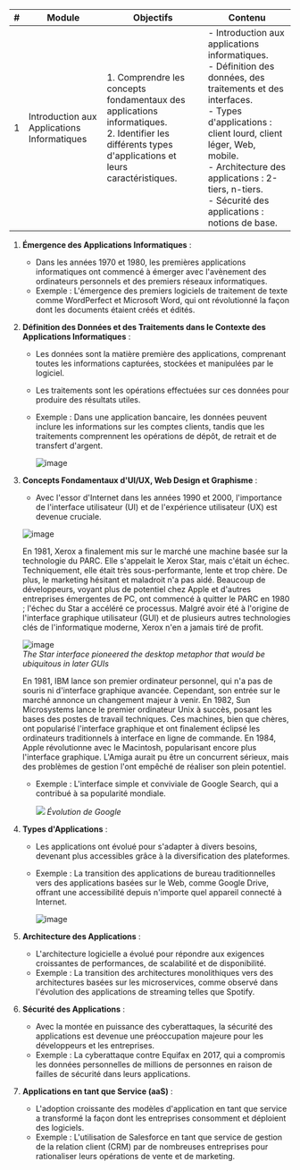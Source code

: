 | # | Module                                      | Objectifs                                                                                                                                                                         | Contenu                                                                                                                                                                                   |
|---|---------------------------------------------|-----------------------------------------------------------------------------------------------------------------------------------------------------------------------------------|-------------------------------------------------------------------------------------------------------------------------------------------------------------------------------------------|
| 1 | Introduction aux Applications Informatiques | 1. Comprendre les concepts fondamentaux des applications informatiques. <br> 2. Identifier les différents types d'applications et leurs caractéristiques.                         | - Introduction aux applications informatiques. <br> - Définition des données, des traitements et des interfaces. <br> - Types d'applications : client lourd, client léger, Web, mobile. <br> - Architecture des applications : 2-tiers, n-tiers. <br> - Sécurité des applications : notions de base. |  
     
1. **Émergence des Applications Informatiques** :
   - Dans les années 1970 et 1980, les premières applications informatiques ont commencé à émerger avec l'avènement des ordinateurs personnels et des premiers réseaux informatiques.
   - Exemple : L'émergence des premiers logiciels de traitement de texte comme WordPerfect et Microsoft Word, qui ont révolutionné la façon dont les documents étaient créés et édités.

2. **Définition des Données et des Traitements dans le Contexte des Applications Informatiques** :
   - Les données sont la matière première des applications, comprenant toutes les informations capturées, stockées et manipulées par le logiciel.
   - Les traitements sont les opérations effectuées sur ces données pour produire des résultats utiles.
   - Exemple : Dans une application bancaire, les données peuvent inclure les informations sur les comptes clients, tandis que les traitements comprennent les opérations de dépôt, de retrait et de transfert d'argent.
  
     ![image](https://github.com/alex22405/M2I-CDA-SCHILTIGHEIM-2024/assets/122653346/ed2832b0-9a3b-4d53-b2da-98d2528e053f)

3. **Concepts Fondamentaux d'UI/UX, Web Design et Graphisme** :
   - Avec l'essor d'Internet dans les années 1990 et 2000, l'importance de l'interface utilisateur (UI) et de l'expérience utilisateur (UX) est devenue cruciale.

   ![image](https://github.com/alex22405/M2I-CDA-SCHILTIGHEIM-2024/assets/122653346/8685b898-9c66-42b4-b5c4-40e554ddd4d4)

   En 1981, Xerox a finalement mis sur le marché une machine basée sur la technologie du PARC. Elle s'appelait le Xerox Star, mais c'était un échec. Techniquement, elle était très sous-performante, lente et trop chère. De plus, le marketing hésitant et maladroit n'a pas aidé. Beaucoup de développeurs, voyant plus de potentiel chez Apple et d'autres entreprises émergentes de PC, ont commencé à quitter le PARC en 1980 ; l'échec du Star a accéléré ce processus. Malgré avoir été à l'origine de l'interface graphique utilisateur (GUI) et de plusieurs autres technologies clés de l'informatique moderne, Xerox n'en a jamais tiré de profit.

     ![image](https://github.com/alex22405/M2I-CDA-SCHILTIGHEIM-2024/assets/122653346/30333dfd-c6f1-454a-a62c-300248219bbb)  
     <em> The Star interface pioneered the desktop metaphor that would be ubiquitous in later GUIs </em>

     En 1981, IBM lance son premier ordinateur personnel, qui n'a pas de souris ni d'interface graphique avancée. Cependant, son entrée sur le marché annonce un changement majeur à venir. En 1982, Sun Microsystems lance le premier ordinateur Unix à succès, posant les bases des postes de travail techniques. Ces machines, bien que chères, ont popularisé l'interface graphique et ont finalement éclipsé les ordinateurs traditionnels à interface en ligne de commande. En 1984, Apple révolutionne avec le Macintosh, popularisant encore plus l'interface graphique. L'Amiga aurait pu être un concurrent sérieux, mais des problèmes de gestion l'ont empêché de réaliser son plein potentiel.

   - Exemple : L'interface simple et conviviale de Google Search, qui a contribué à sa popularité mondiale.  
  
     <img src="https://miro.medium.com/v2/resize:fit:1400/format:webp/1*wnhGJNhODx0ESYFCWUVQaQ.gif">  
     <em> Évolution de Google </em>  

5. **Types d'Applications** :
   - Les applications ont évolué pour s'adapter à divers besoins, devenant plus accessibles grâce à la diversification des plateformes.
   - Exemple : La transition des applications de bureau traditionnelles vers des applications basées sur le Web, comme Google Drive, offrant une accessibilité depuis n'importe quel appareil connecté à Internet.

     ![image](https://github.com/alex22405/M2I-CDA-SCHILTIGHEIM-2024/assets/122653346/f25018ad-f179-415b-babc-1aab9886a462)


6. **Architecture des Applications** :
   - L'architecture logicielle a évolué pour répondre aux exigences croissantes de performances, de scalabilité et de disponibilité.
   - Exemple : La transition des architectures monolithiques vers des architectures basées sur les microservices, comme observé dans l'évolution des applications de streaming telles que Spotify.

7. **Sécurité des Applications** :
   - Avec la montée en puissance des cyberattaques, la sécurité des applications est devenue une préoccupation majeure pour les développeurs et les entreprises.
   - Exemple : La cyberattaque contre Equifax en 2017, qui a compromis les données personnelles de millions de personnes en raison de failles de sécurité dans leurs applications.

8. **Applications en tant que Service (aaS)** :
   - L'adoption croissante des modèles d'application en tant que service a transformé la façon dont les entreprises consomment et déploient des logiciels.
   - Exemple : L'utilisation de Salesforce en tant que service de gestion de la relation client (CRM) par de nombreuses entreprises pour rationaliser leurs opérations de vente et de marketing.
